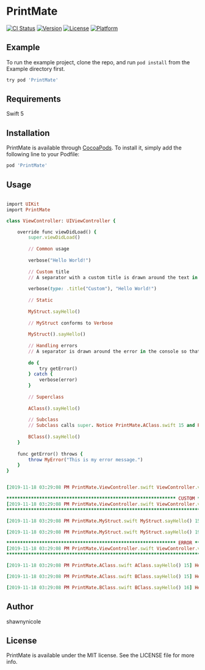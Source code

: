 # PrintMate

[![CI Status](https://img.shields.io/travis/shawnynicole/PrintMate.svg?style=flat)](https://travis-ci.org/shawnynicole/PrintMate)
[![Version](https://img.shields.io/cocoapods/v/PrintMate.svg?style=flat)](https://cocoapods.org/pods/PrintMate)
[![License](https://img.shields.io/cocoapods/l/PrintMate.svg?style=flat)](https://cocoapods.org/pods/PrintMate)
[![Platform](https://img.shields.io/cocoapods/p/PrintMate.svg?style=flat)](https://cocoapods.org/pods/PrintMate)

## Example

To run the example project, clone the repo, and run `pod install` from the Example directory first.

```ruby
try pod 'PrintMate'
```

## Requirements

Swift 5

## Installation

PrintMate is available through [CocoaPods](https://cocoapods.org). To install
it, simply add the following line to your Podfile:

```ruby
pod 'PrintMate'
```

## Usage

```ruby

import UIKit
import PrintMate

class ViewController: UIViewController {

    override func viewDidLoad() {
        super.viewDidLoad()
        
        // Common usage
        
        verbose("Hello World!")
        
        // Custom title 
        // A separator with a custom title is drawn around the text in the console.
        
        verbose(type: .title("Custom"), "Hello World!")
        
        // Static 
        
        MyStruct.sayHello()
        
        // MyStruct conforms to Verbose
        
        MyStruct().sayHello()
        
        // Handling errors
        // A separator is drawn around the error in the console so that errors stand out.
        
        do {
            try getError()
        } catch {
            verbose(error)
        }
        
        // Superclass
        
        AClass().sayHello()
        
        // Subclass
        // Subclass calls super. Notice PrintMate.AClass.swift 15 and PrintMate.BClass.swift 16 is printed to the console.
        
        BClass().sayHello()
    }
    
    func getError() throws {
        throw MyError("This is my error message.")
    }
}
```

```ruby

[2019-11-18 03:29:08 PM PrintMate.ViewController.swift ViewController.viewDidLoad() 19] Hello World!

************************************************************** CUSTOM **************************************************************
[2019-11-18 03:29:08 PM PrintMate.ViewController.swift ViewController.viewDidLoad() 24] Hello World!
***********************************************************************************************************************************

[2019-11-18 03:29:08 PM PrintMate.MyStruct.swift MyStruct.sayHello() 15] Hello World!

[2019-11-18 03:29:08 PM PrintMate.MyStruct.swift MyStruct.sayHello() 19] Hello World!

************************************************************** ERROR **************************************************************
[2019-11-18 03:29:08 PM PrintMate.ViewController.swift ViewController.viewDidLoad() 40] MyError(message: "This is my error message.")
***********************************************************************************************************************************

[2019-11-18 03:29:08 PM PrintMate.AClass.swift AClass.sayHello() 15] Hello AClass!

[2019-11-18 03:29:08 PM PrintMate.AClass.swift BClass.sayHello() 15] Hello AClass!

[2019-11-18 03:29:08 PM PrintMate.BClass.swift BClass.sayHello() 16] Hello BClass!

```

## Author

shawnynicole

## License

PrintMate is available under the MIT license. See the LICENSE file for more info.
